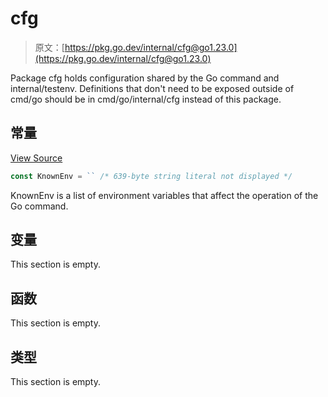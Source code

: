 # cfg

> 原文：[https://pkg.go.dev/internal/cfg@go1.23.0](https://pkg.go.dev/internal/cfg@go1.23.0)



Package cfg holds configuration shared by the Go command and internal/testenv. Definitions that don't need to be exposed outside of cmd/go should be in cmd/go/internal/cfg instead of this package.





## 常量 

[View Source](https://cs.opensource.google/go/go/+/go1.20.1:src/internal/cfg/cfg.go;l=12)

``` go
const KnownEnv = `` /* 639-byte string literal not displayed */
```

KnownEnv is a list of environment variables that affect the operation of the Go command.

## 变量

This section is empty.

## 函数

This section is empty.

## 类型

This section is empty.